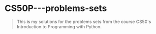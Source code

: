 # CS50P---problems-sets

> This is my solutions for the problems sets from the course CS50's Introduction to Programming with Python.
